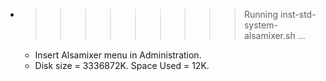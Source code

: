* >>>>>>>>> Running inst-std-system-alsamixer.sh ...
  * Insert Alsamixer menu in Administration.
  * Disk size = 3336872K. Space Used = 12K.
